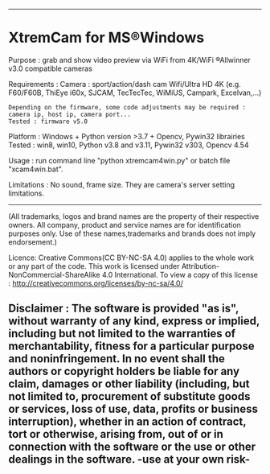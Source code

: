 -------------------------------------------------------------------------------------------------------------
#			XtremCam for MS®Windows

Purpose :	grab and show video preview via WiFi from 4K/WiFi ®Allwinner v3.0 compatible cameras

Requirements :
	Camera : sport/action/dash cam Wifi/Ultra HD 4K
			(e.g. F60/F60B, ThiEye i60x, SJCAM, TecTecTec, WiMiUS, Campark, Excelvan,...)
	
	Depending on the firmware, some code adjustments may be required : camera ip, host ip, camera port...
	Tested : firmware v5.0
	
Platform :  Windows + Python version >3.7 + Opencv, Pywin32 librairies
	Tested : win8, win10, Python v3.8 and v3.11, Pywin32 v303, Opencv 4.54
  
Usage :     run command line "python xtremcam4win.py" or batch file "xcam4win.bat".
  
Limitations : No sound, frame size. They are camera's server setting limitations.
  
-------------------------------------------------------------------------------------------------------------
	
  (All trademarks, logos and brand names are the property of their respective owners.
  All company, product and service names are for identification purposes only.
  Use of these names,trademarks and brands does not imply endorsement.)
  
 Licence:
	Creative Commons(CC BY-NC-SA 4.0) applies to the whole work or any part of the code.
	This work is licensed under Attribution-NonCommercial-ShareAlike 4.0 International.
	To view a copy of this license : http://creativecommons.org/licenses/by-nc-sa/4.0/
	

Disclaimer :
	The software is provided "as is", without warranty of any kind, express or implied, including but
	not limited to the warranties of merchantability, fitness for a particular purpose and noninfringement.
	In no event shall the authors or copyright holders be liable for any claim, damages or other liability
	(including, but not limited to, procurement of substitute goods or services, loss of use, data, profits
	or business interruption), whether in an action of contract, tort or otherwise, arising from, out of or
	in connection with the software or the use or other dealings in the software. -use at your own risk-
-------------------------------------------------------------------------------------------------------------
